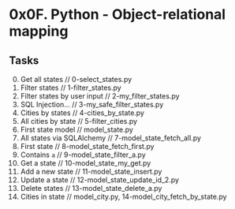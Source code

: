 # 0x0F. Python - Object-relational mapping

## Tasks

0. Get all states // 0-select_states.py
1. Filter states  // 1-filter_states.py
2. Filter states by user input // 2-my_filter_states.py
3. SQL Injection... // 3-my_safe_filter_states.py
4. Cities by states // 4-cities_by_state.py
5. All cities by state // 5-filter_cities.py
6. First state model // model_state.py
7. All states via SQLAlchemy // 7-model_state_fetch_all.py
8. First state // 8-model_state_fetch_first.py
9. Contains `a` // 9-model_state_filter_a.py
10. Get a state // 10-model_state_my_get.py
11. Add a new state // 11-model_state_insert.py
12. Update a state // 12-model_state_update_id_2.py
13. Delete states // 13-model_state_delete_a.py
14. Cities in state // model_city.py, 14-model_city_fetch_by_state.py
